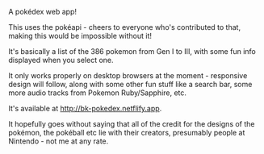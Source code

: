 A pokédex web app!

This uses the pokéapi - cheers to everyone who's contributed to that, making this would be impossible without it!

It's basically a list of the 386 pokemon from Gen I to III, with some fun info displayed when you select one.

It only works properly on desktop browsers at the moment - responsive design will follow, along with some other fun stuff like a search bar, some more audio tracks from Pokemon Ruby/Sapphire, etc.

It's available at http://bk-pokedex.netflify.app.

It hopefully goes without saying that all of the credit for the designs of the pokémon, the pokéball etc lie with their creators, presumably people at Nintendo - not me at any rate. 
